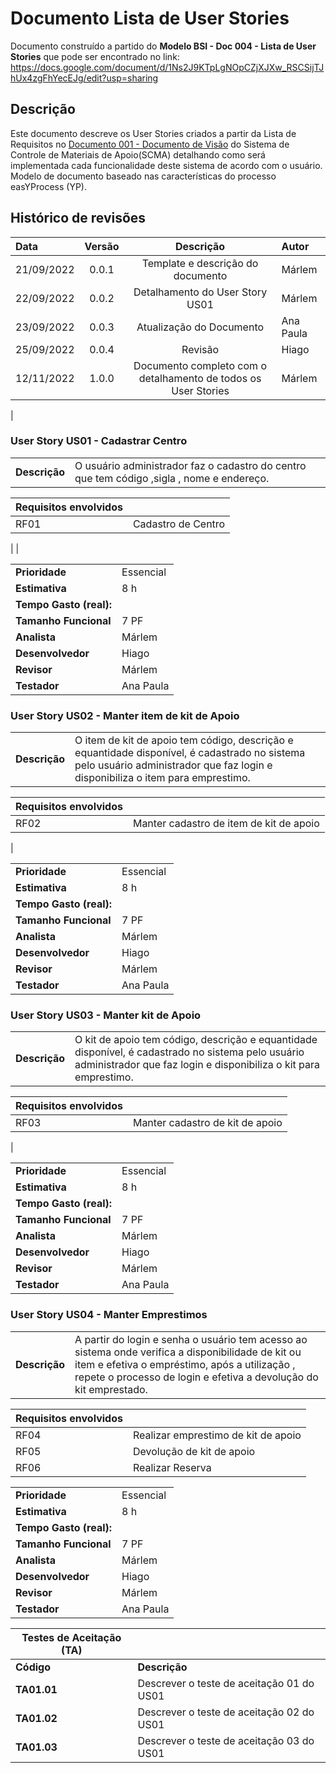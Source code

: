 
# Documento Lista de User Stories

Documento construído a partido do **Modelo BSI - Doc 004 - Lista de User Stories** que pode ser encontrado no
link: https://docs.google.com/document/d/1Ns2J9KTpLgNOpCZjXJXw_RSCSijTJhUx4zgFhYecEJg/edit?usp=sharing

## Descrição

Este documento descreve os User Stories criados a partir da Lista de Requisitos no [Documento 001 - Documento de Visão](doc-visao.md) do Sistema de Controle de Materiais de Apoio(SCMA) detalhando como será implementada cada funcionalidade deste sistema de acordo com o usuário.
Modelo de documento baseado nas características do processo easYProcess (YP).

## Histórico de revisões

| Data       | Versão  | Descrição                          | Autor                          |
| :--------- | :-----: | :--------------------------------: | :----------------------------- |
| 21/09/2022 | 0.0.1   | Template e descrição do documento  | Márlem |
| 22/09/2022 | 0.0.2   | Detalhamento do User Story US01    | Márlem |
| 23/09/2022 | 0.0.3   | Atualização do Documento           | Ana Paula|
| 25/09/2022 | 0.0.4   | Revisão                            | Hiago  |
| 12/11/2022 | 1.0.0   | Documento completo com o detalhamento de todos os User Stories | Márlem     |
|



### User Story US01 - Cadastrar Centro

|               |                                                                |
| ------------- | :------------------------------------------------------------- |
| **Descrição** | O usuário administrador faz o cadastro do centro que tem código ,sigla , nome e endereço. |

| **Requisitos envolvidos** |                                                    |
| ------------- | :------------------------------------------------------------- |
| RF01          | Cadastro de  Centro |
|
| 

|                           |                                     |
| ------------------------- | ----------------------------------- | 
| **Prioridade**            | Essencial                           | 
| **Estimativa**            | 8 h                                 | 
| **Tempo Gasto (real):**   |                                     | 
| **Tamanho Funcional**     | 7 PF                                | 
| **Analista**              | Márlem                              | 
| **Desenvolvedor**         | Hiago                               | 
| **Revisor**               | Márlem                              | 
| **Testador**              | Ana Paula                           | 


### User Story US02 - Manter item de kit de Apoio

|               |                                                                |
| ------------- | :------------------------------------------------------------- |
| **Descrição** | O item de kit de apoio tem código, descrição e equantidade disponível,  é cadastrado no sistema pelo usuário administrador que faz login e disponibiliza o item para emprestimo. |

| **Requisitos envolvidos** |                                                    |
| ------------- | :------------------------------------------------------------- |
| RF02          | Manter cadastro de  item de kit de apoio  |
| 

|                           |                                     |
| ------------------------- | ----------------------------------- | 
| **Prioridade**            | Essencial                           | 
| **Estimativa**            | 8 h                                 | 
| **Tempo Gasto (real):**   |                                     | 
| **Tamanho Funcional**     | 7 PF                                | 
| **Analista**              | Márlem                              | 
| **Desenvolvedor**         | Hiago                               | 
| **Revisor**               | Márlem                              | 
| **Testador**              | Ana Paula                           | 

### User Story US03 - Manter kit de Apoio

|               |                                                                |
| ------------- | :------------------------------------------------------------- |
| **Descrição** | O  kit de apoio tem código, descrição e equantidade disponível,  é cadastrado no sistema pelo usuário administrador que faz login e disponibiliza o kit para emprestimo. |

| **Requisitos envolvidos** |                                                    |
| ------------- | :------------------------------------------------------------- |
| RF03          | Manter cadastro  de kit de apoio  |
| 

|                           |                                     |
| ------------------------- | ----------------------------------- | 
| **Prioridade**            | Essencial                           | 
| **Estimativa**            | 8 h                                 | 
| **Tempo Gasto (real):**   |                                     | 
| **Tamanho Funcional**     | 7 PF                                | 
| **Analista**              | Márlem                              | 
| **Desenvolvedor**         | Hiago                               | 
| **Revisor**               | Márlem                              | 
| **Testador**              | Ana Paula                           | 



### User Story US04 - Manter Emprestimos

|               |                                                                |
| ------------- | :------------------------------------------------------------- |
| **Descrição** | A partir do login e senha o usuário tem acesso ao sistema onde verifica a disponibilidade de kit ou item e efetiva o empréstimo, após a utilização , repete o processo de login e efetiva a devolução do kit emprestado.  |

| **Requisitos envolvidos** |                                                    |
| ------------- | :------------------------------------------------------------- |
| RF04          | Realizar emprestimo de kit de apoio       |
| RF05          | Devolução de kit de apoio |
| RF06          | Realizar Reserva     |

|                           |                                     |
| ------------------------- | ----------------------------------- | 
| **Prioridade**            | Essencial                           | 
| **Estimativa**            | 8 h                                 | 
| **Tempo Gasto (real):**   |                                     | 
| **Tamanho Funcional**     | 7 PF                                | 
| **Analista**              | Márlem                              | 
| **Desenvolvedor**         | Hiago                               | 
| **Revisor**               | Márlem                              | 
| **Testador**              | Ana Paula                           | 





| Testes de Aceitação (TA) |  |
| ----------- | --------- |
| **Código**      | **Descrição** |
| **TA01.01** | Descrever o teste de aceitação 01 do US01 |
| **TA01.02** | Descrever o teste de aceitação 02 do US01 |
| **TA01.03** | Descrever o teste de aceitação 03 do US01 |

